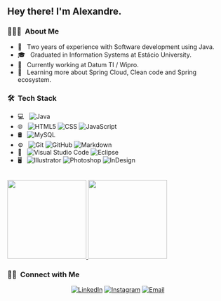 <h2> Hey there! I'm Alexandre.</h2>

<h3> 👨🏻‍💻 &nbsp;About Me </h3>

- 🤔 &nbsp; Two years of experience with Software development using Java.
- 🎓 &nbsp; Graduated in Information Systems at Estácio University.
- 💼 &nbsp; Currently working at Datum TI / Wipro.
- 🌱 &nbsp; Learning more about Spring Cloud, Clean code and Spring ecosystem.

<h3> 🛠 &nbsp;Tech Stack</h3>

- 💻 &nbsp;
  ![Java](https://img.shields.io/badge/-Java-333333?style=flat&logo=Java&logoColor=007396)
- 🌐 &nbsp;
  ![HTML5](https://img.shields.io/badge/-HTML5-333333?style=flat&logo=HTML5)
  ![CSS](https://img.shields.io/badge/-CSS-333333?style=flat&logo=CSS3&logoColor=1572B6)
  ![JavaScript](https://img.shields.io/badge/-JavaScript-333333?style=flat&logo=javascript)
- 🛢 &nbsp;
  ![MySQL](https://img.shields.io/badge/-MySQL-333333?style=flat&logo=mysql)
- ⚙️ &nbsp;
  ![Git](https://img.shields.io/badge/-Git-333333?style=flat&logo=git)
  ![GitHub](https://img.shields.io/badge/-GitHub-333333?style=flat&logo=github)
  ![Markdown](https://img.shields.io/badge/-Markdown-333333?style=flat&logo=markdown)
- 🔧 &nbsp;
  ![Visual Studio Code](https://img.shields.io/badge/-Visual%20Studio%20Code-333333?style=flat&logo=visual-studio-code&logoColor=007ACC)
  ![Eclipse](https://img.shields.io/badge/-Eclipse-333333?style=flat&logo=eclipse-ide&logoColor=2C2255)
- 🖥 &nbsp;
  ![Illustrator](https://img.shields.io/badge/-Illustrator-333333?style=flat&logo=adobe-illustrator)
  ![Photoshop](https://img.shields.io/badge/-Photoshop-333333?style=flat&logo=adobe-photoshop)
  ![InDesign](https://img.shields.io/badge/-InDesign-333333?style=flat&logo=adobe-indesign)

<br/>

<a href="https://github.com/AVS1508">
  <img height="180em" src="https://github-readme-stats.vercel.app/api?username=ryxandy&theme=buefy&show_icons=true" />
  <img height="180em" src="https://github-readme-stats.vercel.app/api/top-langs/?username=ryxandy&theme=buefy&layout=compact" />
</a>

<br/>

<h3> 🤝🏻 &nbsp;Connect with Me </h3>

<p align="center">
<a href="https://www.linkedin.com/in/alexandreslopes/"><img alt="LinkedIn" src="https://img.shields.io/badge/LinkedIn-alexandreslopes-blue?style=flat-square&logo=linkedin"></a>
<a href="https://www.instagram.com/xande.dll/?hl=pt-br"><img alt="Instagram" src="https://img.shields.io/badge/Instagram-xande.dll-blue?style=flat-square&logo=instagram"></a>
<a href="mailto:ryxandy@hotmail.com"><img alt="Email" src="https://img.shields.io/badge/Email-ryxandy@gmail.com-blue?style=flat-square&logo=gmail"></a>
</p>
